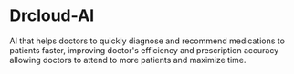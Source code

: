 # Drcloud-AI
AI that helps doctors to quickly diagnose and recommend medications to patients faster, improving doctor's efficiency and prescription accuracy allowing doctors to attend to more patients and maximize time. 
